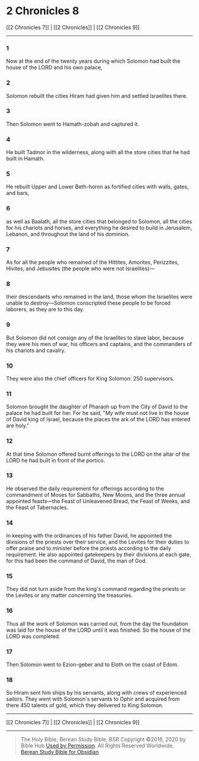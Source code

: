 # 2 Chronicles 8

[[2 Chronicles 7]] | [[2 Chronicles]] | [[2 Chronicles 9]]

---

### 1
Now at the end of the twenty years during which Solomon had built the house of the LORD and his own palace,

### 2
Solomon rebuilt the cities Hiram had given him and settled Israelites there.

### 3
Then Solomon went to Hamath-zobah and captured it.

### 4
He built Tadmor in the wilderness, along with all the store cities that he had built in Hamath.

### 5
He rebuilt Upper and Lower Beth-horon as fortified cities with walls, gates, and bars,

### 6
as well as Baalath, all the store cities that belonged to Solomon, all the cities for his chariots and horses, and everything he desired to build in Jerusalem, Lebanon, and throughout the land of his dominion.

### 7
As for all the people who remained of the Hittites, Amorites, Perizzites, Hivites, and Jebusites (the people who were not Israelites)—

### 8
their descendants who remained in the land, those whom the Israelites were unable to destroy—Solomon conscripted these people to be forced laborers, as they are to this day.

### 9
But Solomon did not consign any of the Israelites to slave labor, because they were his men of war, his officers and captains, and the commanders of his chariots and cavalry.

### 10
They were also the chief officers for King Solomon: 250 supervisors.

### 11
Solomon brought the daughter of Pharaoh up from the City of David to the palace he had built for her. For he said, "My wife must not live in the house of David king of Israel, because the places the ark of the LORD has entered are holy."

### 12
At that time Solomon offered burnt offerings to the LORD on the altar of the LORD he had built in front of the portico.

### 13
He observed the daily requirement for offerings according to the commandment of Moses for Sabbaths, New Moons, and the three annual appointed feasts—the Feast of Unleavened Bread, the Feast of Weeks, and the Feast of Tabernacles.

### 14
In keeping with the ordinances of his father David, he appointed the divisions of the priests over their service, and the Levites for their duties to offer praise and to minister before the priests according to the daily requirement. He also appointed gatekeepers by their divisions at each gate, for this had been the command of David, the man of God.

### 15
They did not turn aside from the king's command regarding the priests or the Levites or any matter concerning the treasuries.

### 16
Thus all the work of Solomon was carried out, from the day the foundation was laid for the house of the LORD until it was finished. So the house of the LORD was completed.

### 17
Then Solomon went to Ezion-geber and to Eloth on the coast of Edom.

### 18
So Hiram sent him ships by his servants, along with crews of experienced sailors. They went with Solomon's servants to Ophir and acquired from there 450 talents of gold, which they delivered to King Solomon.

---

[[2 Chronicles 7]] | [[2 Chronicles]] | [[2 Chronicles 9]]

---

> The Holy Bible, Berean Study Bible, BSB
> Copyright &copy;2016, 2020 by Bible Hub
> [Used by Permission](https://berean.bible/terms.htm). All Rights Reserved Worldwide.
> [Berean Study Bible for Obsidian](https://github.com/gapmiss/berean-study-bible-for-obsidian)

